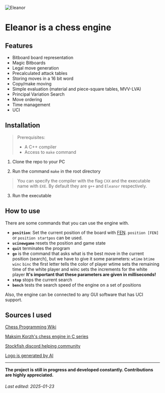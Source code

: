 ![Eleanor](https://i.ibb.co/T1ZV9wN/91dea356-a725-45fd-b7a2-cd92afddcba4-1.jpg)
# Eleanor is a chess engine
## Features

- Bitboard board representation
- Magic Bitboards
- Legal move generation
- Precalculated attack tables
- Storing moves in a 16 bit word
- Copy/make moving
- Simple evaluation (material and piece-square tables, MVV-LVA)
- Principal Variation Search
- Move ordering
- Time management
- UCI

## Installation

> Prerequisites:
> - A C++ compiler
> - Access to `make` command

 1. Clone the repo to your PC
 
 2. Run the command `make` in the root directory 
 > You can specify the compiler with the flag `CXX` 
 > and the executable name with `EXE`. 
 > By default they are `g++` and `Eleanor` respectively.

3. Run the executable

## How to use
There are some commands that you can use the engine with.

- **`position`**: Set the current position of the board with [FEN](https://www.chess.com/terms/fen-chess). 
`position [FEN]` or `position startpos` can be used.
- **`ucinewgame`** resets the position and game state
- **`quit`** terminates the program
- **`go`** is the command that asks what is the best move in the current position (search),
but we have to give it some parameters:
`wtime` `btime` `winc` `binc`
the first letter tells the color of player
wtime sets the remaining time of the white player
and winc sets the increments for the white player
**It's important that these parameters are given in milliseconds!**
- **`stop`** stops the current search
- **`bench`** tests the search speed of the engine on a set of positions

Also, the engine can be connected to any GUI software that has UCI support.

## Sources I used
[Chess Programming Wiki](https://www.chessprogramming.org/Main_Page "Chess Programming Wiki")

[Maksim Korzh&apos;s chess engine in C series](https://www.youtube.com/watch?v=QUNP-UjujBM&list=PLmN0neTso3Jxh8ZIylk74JpwfiWNI76Cs "Maksim Korzh&apos;s chess engine in C series")

[Stockfish discord helping community](https://discord.com/invite/GWDRS3kU6R "Stockfish discord community")

[Logo is generated by AI](https://deepai.org/ "Logo is generated by AI")

<hr>

**The project is still in progress and developed constantly.  Contributions are highly appreciated.**

###### Last edited: 2025-01-23

